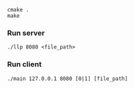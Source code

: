 ```
cmake .
make
```
### Run server
```
./llp 8080 <file_path>
```

### Run client
```
./main 127.0.0.1 8080 [0|1] [file_path]
```
